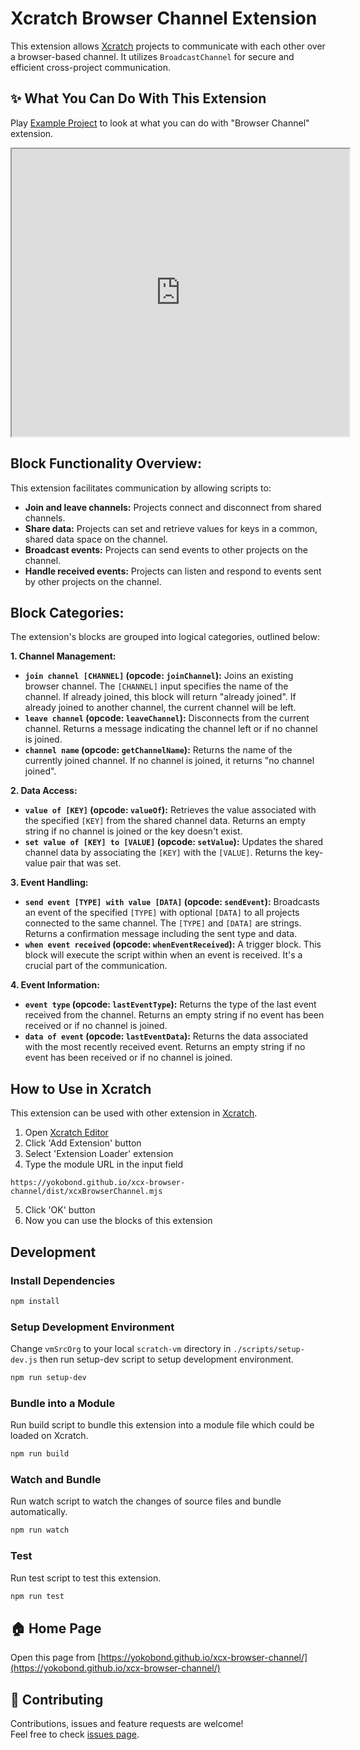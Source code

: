 # Xcratch Browser Channel Extension
This extension allows [Xcratch](https://xcratch.github.io/) projects to communicate with each other over a browser-based channel.  It utilizes `BroadcastChannel` for secure and efficient cross-project communication.


## ✨ What You Can Do With This Extension

Play [Example Project](https://xcratch.github.io/editor/#https://yokobond.github.io/xcx-browser-channel/projects/example.sb3) to look at what you can do with "Browser Channel" extension. 
<iframe src="https://xcratch.github.io/editor/player#https://yokobond.github.io/xcx-browser-channel/projects/example.sb3" width="540px" height="460px"></iframe>

## Block Functionality Overview:

This extension facilitates communication by allowing scripts to:

* **Join and leave channels:** Projects connect and disconnect from shared channels.
* **Share data:** Projects can set and retrieve values for keys in a common, shared data space on the channel.
* **Broadcast events:** Projects can send events to other projects on the channel.
* **Handle received events:** Projects can listen and respond to events sent by other projects on the channel.

## Block Categories:

The extension's blocks are grouped into logical categories, outlined below:


**1. Channel Management:**

* **`join channel [CHANNEL]` (opcode: `joinChannel`):**  Joins an existing browser channel.  The `[CHANNEL]` input specifies the name of the channel.  If already joined, this block will return "already joined".  If already joined to another channel, the current channel will be left.
* **`leave channel` (opcode: `leaveChannel`):** Disconnects from the current channel.  Returns a message indicating the channel left or if no channel is joined.
* **`channel name` (opcode: `getChannelName`):** Returns the name of the currently joined channel. If no channel is joined, it returns "no channel joined".


**2. Data Access:**

* **`value of [KEY]` (opcode: `valueOf`):** Retrieves the value associated with the specified `[KEY]` from the shared channel data. Returns an empty string if no channel is joined or the key doesn't exist.
* **`set value of [KEY] to [VALUE]` (opcode: `setValue`):** Updates the shared channel data by associating the `[KEY]` with the `[VALUE]`.  Returns the key-value pair that was set.


**3. Event Handling:**

* **`send event [TYPE] with value [DATA]` (opcode: `sendEvent`):** Broadcasts an event of the specified `[TYPE]` with optional `[DATA]` to all projects connected to the same channel. The `[TYPE]` and `[DATA]` are strings.  Returns a confirmation message including the sent type and data.
* **`when event received` (opcode: `whenEventReceived`):**  A trigger block.  This block will execute the script within when an event is received.  It's a crucial part of the communication.


**4. Event Information:**

* **`event type` (opcode: `lastEventType`):** Returns the type of the last event received from the channel.  Returns an empty string if no event has been received or if no channel is joined.
* **`data of event` (opcode: `lastEventData`):** Returns the data associated with the most recently received event.  Returns an empty string if no event has been received or if no channel is joined.


## How to Use in Xcratch

This extension can be used with other extension in [Xcratch](https://xcratch.github.io/). 
1. Open [Xcratch Editor](https://xcratch.github.io/editor)
2. Click 'Add Extension' button
3. Select 'Extension Loader' extension
4. Type the module URL in the input field 
```
https://yokobond.github.io/xcx-browser-channel/dist/xcxBrowserChannel.mjs
```
5. Click 'OK' button
6. Now you can use the blocks of this extension


## Development

### Install Dependencies

```sh
npm install
```

### Setup Development Environment

Change ```vmSrcOrg``` to your local ```scratch-vm``` directory in ```./scripts/setup-dev.js``` then run setup-dev script to setup development environment.

```sh
npm run setup-dev
```

### Bundle into a Module

Run build script to bundle this extension into a module file which could be loaded on Xcratch.

```sh
npm run build
```

### Watch and Bundle

Run watch script to watch the changes of source files and bundle automatically.

```sh
npm run watch
```

### Test

Run test script to test this extension.

```sh
npm run test
```


## 🏠 Home Page

Open this page from [https://yokobond.github.io/xcx-browser-channel/](https://yokobond.github.io/xcx-browser-channel/)


## 🤝 Contributing

Contributions, issues and feature requests are welcome!<br />Feel free to check [issues page](https://github.com/yokobond/xcx-browser-channel/issues). 
